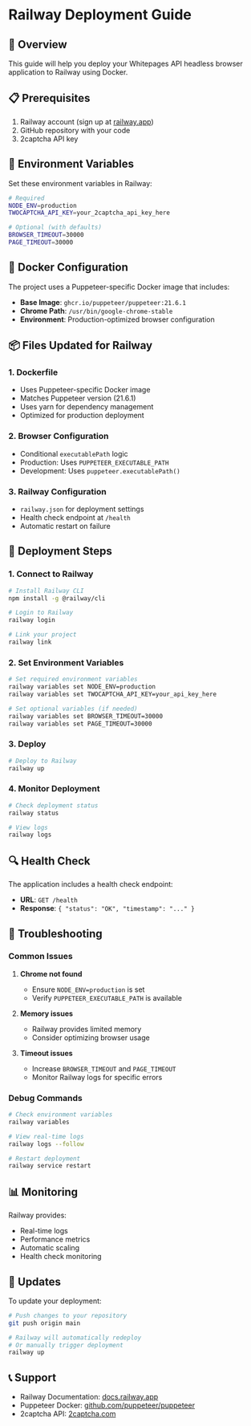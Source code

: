 # Railway Deployment Guide

## 🚀 Overview

This guide will help you deploy your Whitepages API headless browser application to Railway using Docker.

## 📋 Prerequisites

1. Railway account (sign up at [railway.app](https://railway.app))
2. GitHub repository with your code
3. 2captcha API key

## 🔧 Environment Variables

Set these environment variables in Railway:

```bash
# Required
NODE_ENV=production
TWOCAPTCHA_API_KEY=your_2captcha_api_key_here

# Optional (with defaults)
BROWSER_TIMEOUT=30000
PAGE_TIMEOUT=30000
```

## 🐳 Docker Configuration

The project uses a Puppeteer-specific Docker image that includes:

- **Base Image**: `ghcr.io/puppeteer/puppeteer:21.6.1`
- **Chrome Path**: `/usr/bin/google-chrome-stable`
- **Environment**: Production-optimized browser configuration

## 📦 Files Updated for Railway

### 1. Dockerfile

- Uses Puppeteer-specific Docker image
- Matches Puppeteer version (21.6.1)
- Uses yarn for dependency management
- Optimized for production deployment

### 2. Browser Configuration

- Conditional `executablePath` logic
- Production: Uses `PUPPETEER_EXECUTABLE_PATH`
- Development: Uses `puppeteer.executablePath()`

### 3. Railway Configuration

- `railway.json` for deployment settings
- Health check endpoint at `/health`
- Automatic restart on failure

## 🚀 Deployment Steps

### 1. Connect to Railway

```bash
# Install Railway CLI
npm install -g @railway/cli

# Login to Railway
railway login

# Link your project
railway link
```

### 2. Set Environment Variables

```bash
# Set required environment variables
railway variables set NODE_ENV=production
railway variables set TWOCAPTCHA_API_KEY=your_api_key_here

# Set optional variables (if needed)
railway variables set BROWSER_TIMEOUT=30000
railway variables set PAGE_TIMEOUT=30000
```

### 3. Deploy

```bash
# Deploy to Railway
railway up
```

### 4. Monitor Deployment

```bash
# Check deployment status
railway status

# View logs
railway logs
```

## 🔍 Health Check

The application includes a health check endpoint:

- **URL**: `GET /health`
- **Response**: `{ "status": "OK", "timestamp": "..." }`

## 🐛 Troubleshooting

### Common Issues

1. **Chrome not found**

   - Ensure `NODE_ENV=production` is set
   - Verify `PUPPETEER_EXECUTABLE_PATH` is available

2. **Memory issues**

   - Railway provides limited memory
   - Consider optimizing browser usage

3. **Timeout issues**
   - Increase `BROWSER_TIMEOUT` and `PAGE_TIMEOUT`
   - Monitor Railway logs for specific errors

### Debug Commands

```bash
# Check environment variables
railway variables

# View real-time logs
railway logs --follow

# Restart deployment
railway service restart
```

## 📊 Monitoring

Railway provides:

- Real-time logs
- Performance metrics
- Automatic scaling
- Health check monitoring

## 🔄 Updates

To update your deployment:

```bash
# Push changes to your repository
git push origin main

# Railway will automatically redeploy
# Or manually trigger deployment
railway up
```

## 📞 Support

- Railway Documentation: [docs.railway.app](https://docs.railway.app)
- Puppeteer Docker: [github.com/puppeteer/puppeteer](https://github.com/puppeteer/puppeteer)
- 2captcha API: [2captcha.com](https://2captcha.com)
